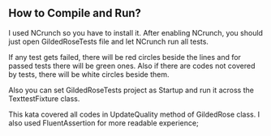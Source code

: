 ## How to Compile and Run?

I used NCrunch so you have to install it. After enabling NCrunch, you should just open GildedRoseTests file and let NCrunch run all tests.

If any test gets failed, there will be red circles beside the lines and for passed tests there will be green ones. Also if there are codes not covered by tests, there will be white circles beside them.

Also you can set GildedRoseTests project as Startup and run it across the TexttestFixture class.

This kata covered all codes in UpdateQuality method of GildedRose class. I also used FluentAssertion for more readable experience;